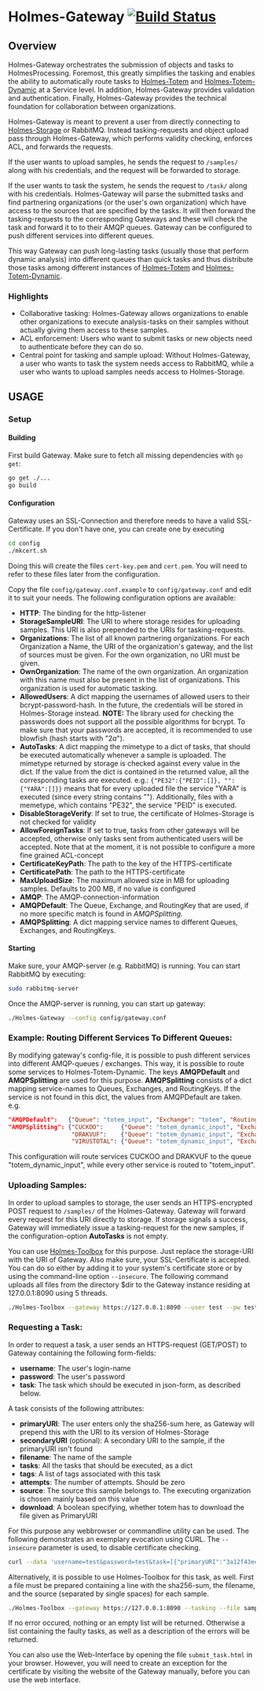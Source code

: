 # Holmes-Gateway [![Build Status](https://travis-ci.org/HolmesProcessing/Holmes-Gateway.svg?branch=master)](https://travis-ci.org/HolmesProcessing/Holmes-Gateway)

## Overview
Holmes-Gateway orchestrates the submission of objects and tasks to HolmesProcessing. Foremost, this greatly simplifies the tasking and enables the ability to automatically route tasks to [Holmes-Totem](https://github.com/HolmesProcessing/Holmes-Totem) and [Holmes-Totem-Dynamic](https://github.com/HolmesProcessing/Holmes-Totem-Dynamic) at a Service level. In addition, Holmes-Gateway provides validation and authentication. Finally, Holmes-Gateway provides the technical foundation for collaboration between organizations. 

Holmes-Gateway is meant to prevent a user from directly connecting to [Holmes-Storage](https://github.com/HolmesProcessing/Holmes-Storage) or RabbitMQ.
Instead tasking-requests and object upload pass through Holmes-Gateway, which performs validity checking, enforces ACL, and forwards the requests.

If the user wants to upload samples, he sends the request to `/samples/` along with his credentials, and the request will be forwarded to storage.

If the user wants to task the system, he sends the request to `/task/` along with his credentials. Holmes-Gateway will parse the submitted tasks and find partnering organizations (or the user's own organization) which have access to the sources that are specified by the tasks.
It will then forward the tasking-requests to the corresponding Gateways and these will check the task and forward it to to their AMQP queues.
Gateway can be configured to push different services into different queues.

This way Gateway can push long-lasting tasks (usually those that perform dynamic analysis) into different queues than quick tasks and thus distribute those tasks among different instances of [Holmes-Totem](https://github.com/HolmesProcessing/Holmes-Totem) and [Holmes-Totem-Dynamic](https://github.com/HolmesProcessing/Holmes-Totem-Dynamic).

### Highlights
* Collaborative tasking: Holmes-Gateway allows organizations to enable other organizations to execute analysis-tasks on their samples without actually giving them access to these samples.
* ACL enforcement: Users who want to submit tasks or new objects need to authenticate before they can do so.
* Central point for tasking and sample upload: Without Holmes-Gateway, a user who wants to task the system needs access to RabbitMQ, while a user who wants to upload samples needs access to Holmes-Storage.


## USAGE
### Setup
#### Building
First build Gateway. Make sure to fetch all missing dependencies with `go get`:

```sh
go get ./...
go build
```
#### Configuration
Gateway uses an SSL-Connection and therefore needs to have a valid SSL-Certificate.
If you don't have one, you can create one by executing
```sh
cd config
./mkcert.sh
```
Doing this will create the files `cert-key.pem` and `cert.pem`. You will need to refer to these files later from the configuration.

Copy the file `config/gateway.conf.example` to `config/gateway.conf` and edit it to suit your needs.
The following configuration options are available:
* **HTTP**: The binding for the http-listener
* **StorageSampleURI**: The URI to where storage resides for uploading samples. This URI is also prepended to the URIs for tasking-requests.
* **Organizations**: The list of all known partnering organizations. For each Organization a Name, the URI of the organization's gateway, and the list of sources must be given. For the own organization, no URI must be given.
* **OwnOrganization**: The name of the own organization. An organization with this name must also be present in the list of organizations. This organization is used for automatic tasking.
* **AllowedUsers**: A dict mapping the usernames of allowed users to their bcrypt-password-hash. In the future, the credentials will be stored in Holmes-Storage instead.
**NOTE:** The library used for checking the passwords does not support all the possible algorithms for bcrypt. To make sure that your passwords are accepted, it is recommended to use blowfish (hash starts with "$2a$").
* **AutoTasks**: A dict mapping the mimetype to a dict of tasks, that should be executed automatically whenever a sample is uploaded. The mimetype returned by storage is checked against every value in the dict. If the value from the dict is contained in the returned value, all the corresponding tasks are executed. e.g.: `{"PE32":{"PEID":[]}, "":{"YARA":[]}}` means that for every uploaded file the service "YARA" is executed (since every string contains ""). Additionally, files with a memetype, which contains "PE32", the service "PEID" is executed.
* **DisableStorageVerify**: If set to true, the certificate of Holmes-Storage is not checked for validity
* **AllowForeignTasks**: If set to true, tasks from other gateways will be accepted, otherwise only tasks sent from authenticated users will be accepted. Note that at the moment, it is not possible to configure a more fine grained ACL-concept
* **CertificateKeyPath**: The path to the key of the HTTPS-certificate
* **CertificatePath**: The path to the HTTPS-certificate
* **MaxUploadSize**: The maximum allowed size in MB for uploading samples. Defaults to 200 MB, if no value is configured
* **AMQP**: The AMQP-connection-information
* **AMQPDefault**: The Queue, Exchange, and RoutingKey that are used, if no more specific match is found in *AMQPSplitting*.
* **AMQPSplitting**: A dict mapping service names to different Queues, Exchanges, and RoutingKeys.


#### Starting
Make sure, your AMQP-server (e.g. RabbitMQ) is running.
You can start RabbitMQ by executing:
```sh
sudo rabbitmq-server
```
Once the AMQP-server is running, you can start up gateway:
```sh
./Holmes-Gateway --config config/gateway.conf
```

### Example: Routing Different Services To Different Queues:
By modifying gateway's config-file, it is possible to push different services into different AMQP-queues / exchanges.
This way, it is possible to route some services to Holmes-Totem-Dynamic.
The keys **AMQPDefault** and **AMQPSplitting** are used for this purpose. **AMQPSplitting** consists of a dict mapping service-names to Queues, Exchanges, and RoutingKeys. If the service is not found in this dict, the values from AMQPDefault are taken.
e.g.
```json
"AMQPDefault":   {"Queue": "totem_input", "Exchange": "totem", "RoutingKey": "work.static.totem"},
"AMQPSplitting": {"CUCKOO":     {"Queue": "totem_dynamic_input", "Exchange": "totem_dynamic", "RoutingKey": "work.static.totem"},
                  "DRAKVUF":    {"Queue": "totem_dynamic_input", "Exchange": "totem_dynamic", "RoutingKey": "work.static.totem"},
                  "VIRUSTOTAL": {"Queue": "totem_dynamic_input", "Exchange": "totem_dynamic", "RoutingKey": "work.static.totem"}}
```
This configuration will route services CUCKOO and DRAKVUF to the queue "totem_dynamic_input", while every other service is routed to "totem_input".


### Uploading Samples:
In order to upload samples to storage, the user sends an HTTPS-encrypted POST request
to `/samples/` of the Holmes-Gateway.
Gateway will forward every request for this URI directly to storage.
If storage signals a success, Gateway will immediately issue a tasking-request
for the new samples, if the configuration-option **AutoTasks** is not empty.

You can use [Holmes-Toolbox](https://github.com/HolmesProcessing/Holmes-Toolbox)
for this purpose. Just replace the storage-URI with the URI of Gateway.
Also make sure, your SSL-Certificate is accepted. You can do so either by adding it to your system's certificate store or by using the command-line option `--insecure`.
The following command uploads all files from the directory $dir to the Gateway instance residing at 127.0.0.1:8090 using 5 threads.
```sh
./Holmes-Toolbox --gateway https://127.0.0.1:8090 --user test --pw test --dir $dir --src foo --comment something --workers 5 --insecure
```

### Requesting a Task:
In order to request a task, a user sends an HTTPS-request (GET/POST) to Gateway
containing the following form-fields:
* **username**: The user's login-name
* **password**: The user's password
* **task**: The task which should be executed in json-form, as described below.

A task consists of the following attributes:
* **primaryURI**: The user enters only the sha256-sum here, as Gateway will
prepend this with the URI to its version of Holmes-Storage
* **secondaryURI** (optional): A secondary URI to the sample, if the primaryURI isn't found
* **filename**: The name of the sample
* **tasks**: All the tasks that should be executed, as a dict
* **tags**: A list of tags associated with this task
* **attempts**: The number of attempts. Should be zero
* **source**: The source this sample belongs to. The executing organization is chosen mainly based on this value
* **download**: A boolean specifying, whether totem has to download the file given as PrimaryURI

For this purpose any webbrowser or commandline utility can be used.
The following demonstrates an exemplary evocation using CURL.
The `--insecure` parameter is used, to disable certificate checking.

```sh
curl --data 'username=test&password=test&task=[{"primaryURI":"3a12f43eeb0c45d241a8f447d4661d9746d6ea35990953334f5ec675f60e36c5","secondaryURI":"","filename":"myfile","tasks":{"PEID":[],"YARA":[]},"tags":["test1"],"attempts":0,"source":"src1","download":true}]' --insecure https://localhost:8090/task/
```

Alternatively, it is possible to use Holmes-Toolbox for this task, as well. First a file must be prepared containing a line with the sha256-sum, the filename, and the source (separated by single spaces) for each sample.
```sh
./Holmes-Toolbox --gateway https://127.0.0.1:8090 --tasking --file sampleFile --user test --pw test --tasks '{"PEID":[], "YARA":[]}' --tags '["mytag"]' --comment 'mycomment' --insecure
```

If no error occured, nothing or an empty list will be returned. Otherwise a list containing the
faulty tasks, as well as a description of the errors will be returned.

You can also use the Web-Interface by opening the file `submit_task.html` in your browser. However, you will need to create an exception for the certificate by visiting the website of the Gateway manually, before you can use the web interface.
